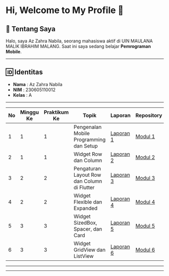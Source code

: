 # Hi, Welcome to My Profile 👋

## 📖 Tentang Saya
Halo, saya Az Zahra Nabila, seorang mahasiswa aktif di UIN MAULANA MALIK IBRAHIM MALANG.  Saat ini saya sedang belajar **Pemrograman Mobile**.

---

## 🆔 Identitas
- **Nama**  : Az Zahra Nabila 
- **NIM**   : 230605110012  
- **Kelas** : A  

---

| No | Minggu Ke | Praktikum Ke         | Topik                                           | Laporan            | Repository  |
|----|--------|---------|-------------------------------------------------|--------------------|-------------|
| 1  | 1 | 1 | Pengenalan Mobile Programming dan Setup         | [Laporan 1](https://drive.google.com/file/d/1Vz683QI86orNv0Dm4qsHMp-077X503To/view?usp=sharing "Laporan 1")     | [Modul 1](https://github.com/azzahranabilaa/PRAKTIKUM-MOBILE-PROGRAMING-BAB-1 "Modul 1")|
| 2  | 1 | 1 | Widget Row dan Column                          | [Laporan 2](https://drive.google.com/file/d/1MVFfIZQKdGzikosaccc58_sohwGusSPh/view?usp=sharing "Laporan 2")    | [Modul 2](https://github.com/azzahranabilaa/PRAKTIKUM-MOBILE-PROGRAMING-BAB-2 "Modul 2") |
| 3  | 2 | 2 | Pengaturan Layout Row dan Column di Flutter    | [Laporan 3](https://drive.google.com/file/d/1vA5NynO0ksjTQ1P6MRrm2iIsoPu5SPHM/view?usp=drive_link) | [Modul 3](https://github.com/azzahranabilaa/PRAKTIKUM-MOBILE-PROGRAMING-BAB-3) |
| 4  | 2 | 2 | Widget Flexible dan Expanded                   | [Laporan 4](https://drive.google.com/file/d/1o26KoxV88VDoQ4s5CkzgnBV9G2lA_SET/view?usp=drive_link)     | [Modul 4](https://github.com/azzahranabilaa/PRAKTIKUM-MOBILE-PROGRAMING-BAB-4) |
| 5  | 3 | 3 | Widget SizedBox, Spacer, dan Card    | [Laporan 5](https://drive.google.com/file/d/1XtI6wmC-K_e0_nvQkOFuAyAh0IzGopfJ/view?usp=sharing) | [Modul 5](https://github.com/azzahranabilaa/PRAKTIKUM-MOBILE-PROGRAMING-BAB-5) |
| 6  | 3 | 3 | Widget GridView dan ListView                | [Laporan 6](https://drive.google.com/file/d/17brluEW0PCYGkZo_sgabOsfE2NVQBNZw/view?usp=sharing)     | [Modul 6](https://github.com/azzahranabilaa/PRAKTIKUM-MOBILE-PROGRAMING-BAB-6) |
---
---
